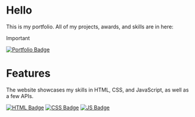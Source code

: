 # Hello
This is my portfolio. All of my projects, awards, and skills are in here:

> [!IMPORTANT] 
> [![Portfolio Badge](https://img.shields.io/badge/Site%20de%20Portifólio-00FF7F?style=for-the-badge&&labelColor=000000)](https://nalabportfolio.netlify.app)

# Features
<p>The website showcases my skills in HTML, CSS, and JavaScript, as well as a few APIs.</p>

[![HTML Badge](https://img.shields.io/badge/HTML5-E34F26?style=for-the-badge&logo=html5&logoColor=white)](#)
[![CSS Badge](https://img.shields.io/badge/CSS3-1572B6?style=for-the-badge&logo=css3&logoColor=white)](#)
[![JS Badge](https://img.shields.io/badge/JavaScript-F7DF1E?style=for-the-badge&logo=javascript&logoColor=black)](#)
